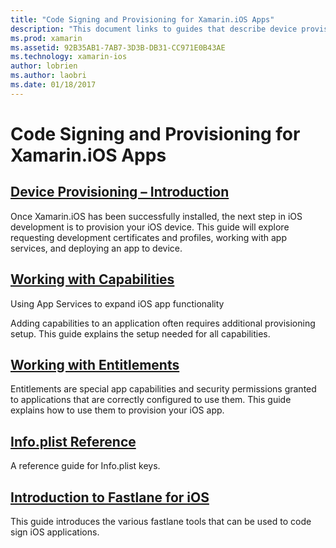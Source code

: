```yaml
---
title: "Code Signing and Provisioning for Xamarin.iOS Apps"
description: "This document links to guides that describe device provisioning, working with capabilities, working with entitlements, the Info.plist file, and fastlane."
ms.prod: xamarin
ms.assetid: 92B35AB1-7AB7-3D3B-DB31-CC971E0B43AE
ms.technology: xamarin-ios
author: lobrien
ms.author: laobri
ms.date: 01/18/2017
---
```


# Code Signing and Provisioning for Xamarin.iOS Apps

## [Device Provisioning – Introduction](~/ios/get-started/installation/device-provisioning/index.md)

Once Xamarin.iOS has been successfully installed, the next step in iOS development is to provision your iOS device. This guide will explore requesting development certificates and profiles, working with app services, and deploying an app to device.

## [Working with Capabilities](capabilities/index.md)

Using App Services to expand iOS app functionality

Adding capabilities to an application often requires additional provisioning setup. This guide explains the setup needed for all capabilities.

## [Working with Entitlements](entitlements.md)

Entitlements are special app capabilities and security permissions granted to applications that are correctly configured to use them. This guide explains how to use them to provision your iOS app.

## [Info.plist Reference](infoplist-reference.md)

A reference guide for Info.plist keys.

## [Introduction to Fastlane for iOS](~/ios/deploy-test/provisioning/fastlane/index.md)

This guide introduces the various fastlane tools that can be used to code sign iOS applications.

